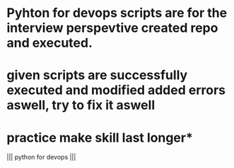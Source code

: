 # Pyhton for devops scripts are for the interview perspevtive created repo and executed.
# given scripts are successfully executed and modified added errors aswell, try to fix it aswell
# practice make skill last longer*
||| python for devops |||
